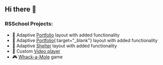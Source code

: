 ## Hi there 👋
### RSSchool Projects:
- 📸 Adaptive <a href="https://rolling-scopes-school.github.io/motya22-JSFEPRESCHOOL/portfolio/" target="_blank" rel="noopener noreferrer">Portfolio</a> layout with added functionality
- 📸 Adaptive [Portfolio](https://rolling-scopes-school.github.io/motya22-JSFEPRESCHOOL/portfolio/){:target="_blank"} layout with added functionality
- 🐶 Adaptive <a href="https://rolling-scopes-school.github.io/motya22-JSFE2022Q1/shelter/pages/main/" target="_blank">Shelter</a> layout with added functionality
- 🎥 Custom <a href="https://rolling-scopes-school.github.io/motya22-JSFEPRESCHOOL/portfolio/#video" target="_blank">Video player</a>
- 🎮 <a href="https://rolling-scopes-school.github.io/motya22-JSFEPRESCHOOL/whackamole-game/" target="_blank">Whack-a-Mole</a> game

<!--
**Motya22/Motya22** is a ✨ _special_ ✨ repository because its `README.md` (this file) appears on your GitHub profile.

Here are some ideas to get you started:

- 🔭 I’m currently working on ...
- 🌱 I’m currently learning ...
- 👯 I’m looking to collaborate on ...
- 🤔 I’m looking for help with ...
- 💬 Ask me about ...
- 📫 How to reach me: ...
- 😄 Pronouns: ...
- ⚡ Fun fact: ...
-->
